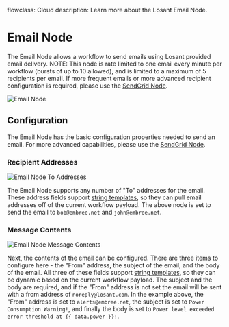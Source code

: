 flowclass: Cloud
description: Learn more about the Losant Email Node.

# Email Node

The Email Node allows a workflow to send emails using Losant provided email delivery. NOTE: This node is rate limited to one email every minute per workflow (bursts of up to 10 allowed), and is limited to a maximum of 5 recipients per email. If more frequent emails or more advanced recipient configuration is required, please use the [SendGrid Node](/workflows/outputs/sendgrid/).

![Email Node](/images/workflows/outputs/email-node.png "Email Node")

## Configuration

The Email Node has the basic configuration properties needed to send an email. For more advanced capabilities, please use the [SendGrid Node](/workflows/outputs/sendgrid/).

### Recipient Addresses

![Email Node To Addresses](/images/workflows/outputs/email-node-to-addresses.png "Email Node To Addresses")

The Email Node supports any number of "To" addresses for the email. These address fields support [string templates](/workflows/accessing-payload-data/#string-templates), so they can pull email addresses off of the current workflow payload. The above node is set to send the email to `bob@embree.net` and `john@embree.net`.

### Message Contents

![Email Node Message Contents](/images/workflows/outputs/email-node-message-contents.png "Email Node Message Contents")

Next, the contents of the email can be configured. There are three items to configure here - the "From" address, the subject of the email, and the body of the email. All three of these fields support [string templates](/workflows/accessing-payload-data/#string-templates), so they can be dynamic based on the current workflow payload. The subject and the body are required, and if the "From" address is not set the email will be sent with a from address of `noreply@losant.com`. In the example above, the "From" address is set to `alerts@embree.net`, the subject is set to `Power Consumption Warning!`, and finally the body is set to `Power level exceeded error threshold at {{ data.power }}!`.
